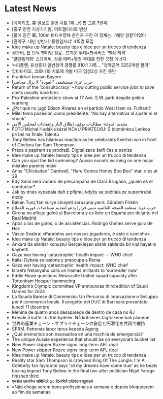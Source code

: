 # Latest News
-  [에이티즈, 美 빌보드 앨범 차트 1위…K-팝 그룹 7번째
-  [중구 한전 지상기기함, 아트갤러리로 변신
-  [물에 잠긴 車, 100m 바다수영해 운전자 구한 이 정체는…‘해양 경찰’이었다
-  [관악구, 내년 상반기 ‘동행일자리’ 415명 모집
-  Idee make up Natale: beauty tips e idee per un trucco di tendenza
-  권은비, 日 단독 팬미팅 성료…뜨거운 무대+팬서비스 '팬심 저격'
-  '열린음악회' 스테이씨, 상큼 매력+열정 무대로 전한 긍정 에너지
-  누리플랜, 유상증자 일반청약 경쟁률 910:1 기록… "청약금액 3252억원 몰려"
-  압타바이오, 코로나19 치료제 개발 미국 임상2상 자진 중단
-  Frankfurt benam Bayern
-  حرب غزة: مستشفى "العودة" لا يزال محاصرا
-  Return of the ‘consultocracy’ – how cutting public service jobs to save costs usually backfires
-  Pro-Palestine protesters show at 17 Ave. S.W. park despite police warning
-  ¿Por qué no jugó Edson Álvarez en el partido West Ham vs. Fulham?
-  Milei toma posesión como presidente: "No hay alternativa al ajuste ni al shock"
-  منتدى الدوحة: مطالبات بوقف إطلاق النار وانتقادات لمجلس الأمن
-  FOTO Michal Hudák ukázal NOVÚ PRIATEĽKU: S blondínkou Lenkou prišiel na finále Talentu
-  Tony Bellew has hilarious reaction as he celebrates Everton win in front of Chelsea fan Sam Thompson
-  Práce s papírem se prodraží. Digitalizace šetří čas a peníze
-  Idee make up Natale: beauty tips e idee per un trucco di tendenza
-  Can you spot the kid swimming? Aussie nurse’s warning on one major mistake parents make
-  Anna "Chickadee" Cardwell, "Here Comes Honey Boo Boo" star, dies at 29
-  Edy Smol será vocero de precampaña de Clara Brugada, ¿quién es el conductor?
-  Jak by dnes vypadala daň z příjmu, kdyby se počítala ze superhrubé mzdy
-  Bakan Tunç'tan kurye cinayeti sorusuna yanıt: Gündem Filistin
-  حرب غزة: منظمة الصحة العالمية تتبنى قرارا يدعو لتقديم مساعدات فورية للقطاع
-  Girona no afloja: goleó al Barcelona y es líder en España por delante del Real Madrid
-  Após o bis de golos, o de assistências. Rodrigo Gomes serve golo de Heri
-  Vasco Seabra: «Parabéns aos nossos jogadores, é este o caminho»
-  Idee make up Natale: beauty tips e idee per un trucco di tendenza
-  Ankara'da silahlar konuştu! Gerçekleşen silahlı saldırıda bir kişi hayatını kaybetti
-  Gaza war having 'catastrophic' health impact — WHO chief
-  Italia: Dybala se lesiona y preocupa a Roma
-  Gaza war having ‘catastrophic’ health impact: WHO chief
-  Israel’s Netanyahu calls on Hamas militants to ‘surrender now’
-  Eddie Howe questions Newcastle United squad capacity after Tottenham Hotspur hammering
-  Kingdom’s Olympic committee VP announces third edition of Saudi Games for 2024
-  La Scuola Barese di Commercio: Un Percorso di Innovazione e Sviluppo per il commercio locale. Il progetto del DUC di Bari sarà presentato lunedì 11 dicembre
-  Menina de quatro anos desaparece de dentro de casa no RJ
-  Krevde å kutte i bilfrie bydeler. Nå kritiseres fagfolkene bak planene.
-  世界の産業チェーン・サプライチェーンの安定と円滑化を共同で維持
-  SPRM, Petronas lapor terus kepada Agong
-  ¿Qué elementos son necesarios en una mochila de emergencia?
-  The unique Aussie experience that should be on everyone’s bucket list
-  New Power skipper Rozee signs long-term AFL deal
-  New Power skipper Rozee signs long-term AFL deal
-  Idee make up Natale: beauty tips e idee per un trucco di tendenza
-  Reality star Sam Thompson is crowned King Of The Jungle: I'm A Celebrity fan favourite says 'all my dreams have come true' as he beats boxing legend Tony Bellew in the final two after politician Nigel Farage finished third
-  एनसेल छानबिन समितिले ३० दिनभित्रै प्रतिवेदन बुझाउने
-  «Não chega serem bons profissionais à semana e depois bloquearem ao fim de semana»
